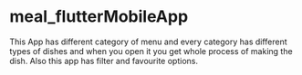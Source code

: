 # meal_flutterMobileApp
This App has different category of menu and every category has different types of dishes and when you open it you get whole process of making the dish. Also this app has filter and favourite options. 
